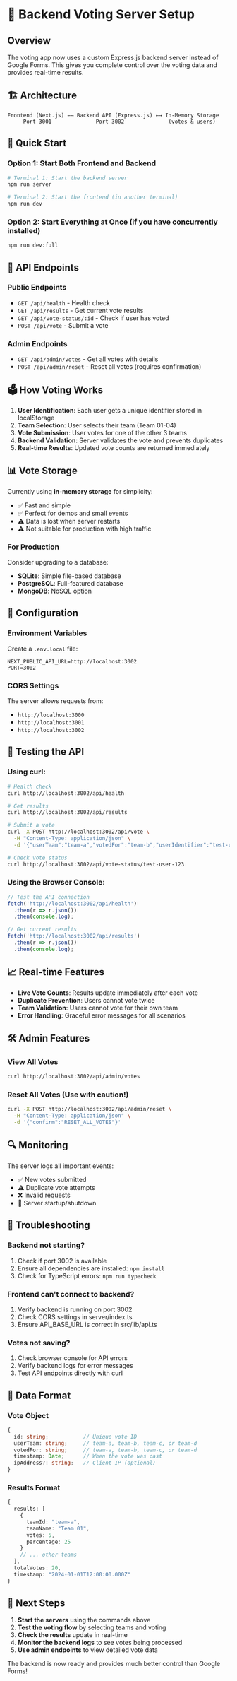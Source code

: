 # 🚀 Backend Voting Server Setup

## Overview
The voting app now uses a custom Express.js backend server instead of Google Forms. This gives you complete control over the voting data and provides real-time results.

## 🏗️ Architecture

```
Frontend (Next.js) ←→ Backend API (Express.js) ←→ In-Memory Storage
     Port 3001              Port 3002              (votes & users)
```

## 🚀 Quick Start

### Option 1: Start Both Frontend and Backend
```bash
# Terminal 1: Start the backend server
npm run server

# Terminal 2: Start the frontend (in another terminal)
npm run dev
```

### Option 2: Start Everything at Once (if you have concurrently installed)
```bash
npm run dev:full
```

## 📡 API Endpoints

### Public Endpoints
- `GET /api/health` - Health check
- `GET /api/results` - Get current vote results
- `GET /api/vote-status/:id` - Check if user has voted
- `POST /api/vote` - Submit a vote

### Admin Endpoints
- `GET /api/admin/votes` - Get all votes with details
- `POST /api/admin/reset` - Reset all votes (requires confirmation)

## 🗳️ How Voting Works

1. **User Identification**: Each user gets a unique identifier stored in localStorage
2. **Team Selection**: User selects their team (Team 01-04)
3. **Vote Submission**: User votes for one of the other 3 teams
4. **Backend Validation**: Server validates the vote and prevents duplicates
5. **Real-time Results**: Updated vote counts are returned immediately

## 📊 Vote Storage

Currently using **in-memory storage** for simplicity:
- ✅ Fast and simple
- ✅ Perfect for demos and small events
- ⚠️ Data is lost when server restarts
- ⚠️ Not suitable for production with high traffic

### For Production
Consider upgrading to a database:
- **SQLite**: Simple file-based database
- **PostgreSQL**: Full-featured database
- **MongoDB**: NoSQL option

## 🔧 Configuration

### Environment Variables
Create a `.env.local` file:
```env
NEXT_PUBLIC_API_URL=http://localhost:3002
PORT=3002
```

### CORS Settings
The server allows requests from:
- `http://localhost:3000`
- `http://localhost:3001`
- `http://localhost:3002`

## 🧪 Testing the API

### Using curl:
```bash
# Health check
curl http://localhost:3002/api/health

# Get results
curl http://localhost:3002/api/results

# Submit a vote
curl -X POST http://localhost:3002/api/vote \
  -H "Content-Type: application/json" \
  -d '{"userTeam":"team-a","votedFor":"team-b","userIdentifier":"test-user-123"}'

# Check vote status
curl http://localhost:3002/api/vote-status/test-user-123
```

### Using the Browser Console:
```javascript
// Test the API connection
fetch('http://localhost:3002/api/health')
  .then(r => r.json())
  .then(console.log);

// Get current results
fetch('http://localhost:3002/api/results')
  .then(r => r.json())
  .then(console.log);
```

## 📈 Real-time Features

- **Live Vote Counts**: Results update immediately after each vote
- **Duplicate Prevention**: Users cannot vote twice
- **Team Validation**: Users cannot vote for their own team
- **Error Handling**: Graceful error messages for all scenarios

## 🛠️ Admin Features

### View All Votes
```bash
curl http://localhost:3002/api/admin/votes
```

### Reset All Votes (Use with caution!)
```bash
curl -X POST http://localhost:3002/api/admin/reset \
  -H "Content-Type: application/json" \
  -d '{"confirm":"RESET_ALL_VOTES"}'
```

## 🔍 Monitoring

The server logs all important events:
- ✅ New votes submitted
- ⚠️ Duplicate vote attempts
- ❌ Invalid requests
- 🔄 Server startup/shutdown

## 🚨 Troubleshooting

### Backend not starting?
1. Check if port 3002 is available
2. Ensure all dependencies are installed: `npm install`
3. Check for TypeScript errors: `npm run typecheck`

### Frontend can't connect to backend?
1. Verify backend is running on port 3002
2. Check CORS settings in server/index.ts
3. Ensure API_BASE_URL is correct in src/lib/api.ts

### Votes not saving?
1. Check browser console for API errors
2. Verify backend logs for error messages
3. Test API endpoints directly with curl

## 📝 Data Format

### Vote Object
```typescript
{
  id: string;           // Unique vote ID
  userTeam: string;     // team-a, team-b, team-c, or team-d
  votedFor: string;     // team-a, team-b, team-c, or team-d
  timestamp: Date;      // When the vote was cast
  ipAddress?: string;   // Client IP (optional)
}
```

### Results Format
```typescript
{
  results: [
    {
      teamId: "team-a",
      teamName: "Team 01",
      votes: 5,
      percentage: 25
    }
    // ... other teams
  ],
  totalVotes: 20,
  timestamp: "2024-01-01T12:00:00.000Z"
}
```

## 🎯 Next Steps

1. **Start the servers** using the commands above
2. **Test the voting flow** by selecting teams and voting
3. **Check the results** update in real-time
4. **Monitor the backend logs** to see votes being processed
5. **Use admin endpoints** to view detailed vote data

The backend is now ready and provides much better control than Google Forms!
